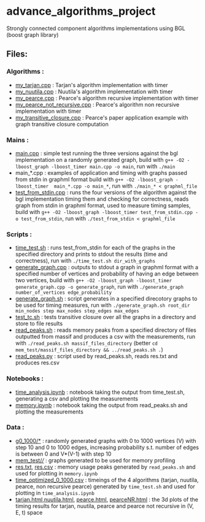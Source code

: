 # advance_algorithms_project
Strongly connected component algorithms implementations using BGL (boost graph library)

## Files:
### Algorithms :
-   [my_tarjan.cpp](my_tarjan.cpp) : Tarjan's algorithm implementation with timer
-   [my_nuutila.cpp](my_nuutila.cpp) : Nuutila's algorithm implementation with timer
-   [my_pearce.cpp](my_pearce.cpp) : Pearce's algorithm recursive implementation with timer
-   [my_pearce_not_recursive.cpp](my_pearce_not_recursive.cpp) : Pearce's algorithm non recursive implementation with timer
-   [my_transitive_closure.cpp](my_transitive_closure.cpp) : Pearce's paper application example with graph transitive closure computation
### Mains :
-   [main.cpp](main.cpp) : simple test running the three versions against the bgl implementation on a randomly generated graph, build with ```g++ -O2 -lboost_graph -lboost_timer main.cpp -o main```, run with ```./main```
-   main_*.cpp : examples of application and timing with graphs passed from stdin in graphml format
    build with ```g++ -O2 -lboost_graph -lboost_timer  main_*.cpp -o main_*```, run with
    ```./main_* < graphml_file```
-   [test_from_stdin.cpp](test_from_stdin.cpp) : runs the four versions of the algorithm against the bgl implementation timing them and checking for correctness, reads graph from stdin in graphml format, used to measure timing samples, build with ```g++ -O2 -lboost_graph -lboost_timer test_from_stdin.cpp -o test_from_stdin```, run with ```./test_from_stdin < graphml_file```
### Scripts :
-   [time_test.sh](time_test.sh) : runs test_from_stdin for each of the graphs in the specified directory and prints to stdout the results (time and correctness), run with ```./time_test.sh dir_with_graphs```
-   [generate_graph.cpp](generate_graph.cpp) : outputs to stdout a graph in graphml format with a specified number of vertices and probability of having an edge between two vertices, build with ```g++ -O2 -lboost_graph -lboost_timer generate_graph.cpp -o generate_graph```, run with ```./generate_graph number_of_vertices edge_probability```
-   [generate_graph.sh](generate_graph.sh) : script generates in a specified direcotory graphs to be used for timing measures, run with ```./generate_graph.sh root_dir min_nodes step max_nodes step_edges max_edges```
-   [test_tc.sh](test_tc.sh) : tests transitive closure over all the graphs in a directory and store to file results
-   [read_peaks.sh](mem_test/read_peaks.sh) : reads memory peaks from a specified directory of files outputted from massif and
    produces a csv with the measurements, run with ```./read_peaks.sh massif_files_directory```
    (better ```cd mem_test/massif_files_directory && ../read_peaks.sh .```)
-   [read_peaks.py](mem_test/read_peaks.py) : script used by read_peaks.sh, reads res.txt and produces res.csv
### Notebooks :
-   [time_analysis.ipynb](time_analysis.ipynb) : notebook taking the output from time_test.sh, generating a csv and plotting the measurements
-   [memory.ipynb](memory.ipynb) : notebook taking the output from read_peaks.sh and plotting the measurements
### Data :
-   [g0_1000/*](g0_1000) : randomly generated graphs with 0 to 1000 vertices (V) with step 10 and 0 to 1000 edges, increasing probability s.t. number of edges is between 0 and V*(V-1) with step 10
-   [mem_test/*/*](mem_test) : graphs generated to be used for memory profiling
-   [res.txt](mem_test/mem_graphs/res.txt), [res.csv](mem_test/mem_graphs/res.csv) : memory usage peaks generated by ```read_peaks.sh``` and used for plotting in
    ```memory.ipynb```
-   [time_optimized_0_1000.csv](time_optimized_0_1000.csv) : timeings of the 4 algorithms (tarjan, nuutila,
    pearce, non recursive pearce) generated by ```time_test.sh``` and used for plotting in
    ```time_analysis.ipynb```
-   [tarjan.html](phisco.github.com/tarjan.html),[nuutila.html](phisco.github.com/nuutila.html), [pearce.html](phisco.github.com/pearce.html), [pearceNR.html](phisco.github.com/pearceNR.html) : the 3d plots of the timing results for tarjan, nuutila, pearce and pearce not recursive in (V, E, t) space
